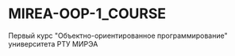 # MIREA-OOP-1_COURSE
Первый курс "Объектно-ориентированное программирование" университета РТУ МИРЭА
